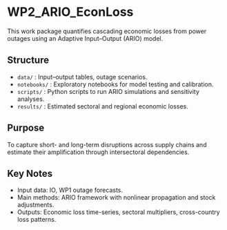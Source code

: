 # WP2_ARIO_EconLoss

This work package quantifies cascading economic losses from power outages using an Adaptive Input–Output (ARIO) model.

## Structure
- `data/` : Input–output tables, outage scenarios.  
- `notebooks/` : Exploratory notebooks for model testing and calibration.  
- `scripts/` : Python scripts to run ARIO simulations and sensitivity analyses.  
- `results/` : Estimated sectoral and regional economic losses.  

## Purpose
To capture short- and long-term disruptions across supply chains and estimate their amplification through intersectoral dependencies.  

## Key Notes
- Input data: IO, WP1 outage forecasts.  
- Main methods: ARIO framework with nonlinear propagation and stock adjustments.  
- Outputs: Economic loss time-series, sectoral multipliers, cross-country loss patterns.  
